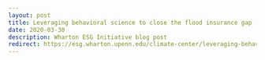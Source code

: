 ```yaml
---
layout: post
title: Leveraging behavioral science to close the flood insurance gap
date: 2020-03-30 
description: Wharton ESG Initiative blog post
redirect: https://esg.wharton.upenn.edu/climate-center/leveraging-behavioral-science-to-close-the-flood-insurance-gap/
---
```

